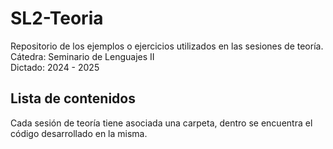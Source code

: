 # SL2-Teoria

Repositorio de los ejemplos o ejercicios utilizados en las sesiones de teoría.  
Cátedra: Seminario de Lenguajes II  
Dictado: 2024 - 2025

## Lista de contenidos

Cada sesión de teoría tiene asociada una carpeta, dentro se encuentra el código desarrollado en la misma.
